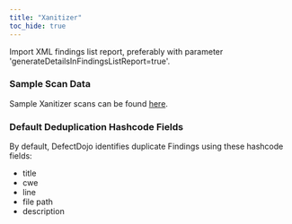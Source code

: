 ```yaml
---
title: "Xanitizer"
toc_hide: true
---
```

Import XML findings list report, preferably with parameter
\'generateDetailsInFindingsListReport=true\'.

### Sample Scan Data
Sample Xanitizer scans can be found [here](https://github.com/DefectDojo/django-DefectDojo/tree/master/unittests/scans/xanitizer).

### Default Deduplication Hashcode Fields
By default, DefectDojo identifies duplicate Findings using these hashcode fields:

- title
- cwe
- line
- file path
- description
